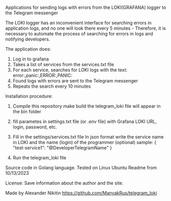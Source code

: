 Applications for sending logs with errors from the LOKI(GRAFANA) logger to the Telegram messenger

The LOKI logger has an inconvenient interface for searching errors in application logs,
and no one will look there every 5 minutes -
Therefore, it is necessary to automate the process of searching for errors in logs and notifying developers.

The application does:
1. Log in to grafana
2. Takes a list of services from the services.txt file
3. For each service, searches for LOKI logs with the text: error:,panic:,ERROR:,PANIC:
4. Found logs with errors are sent to the Telegram messenger
5. Repeats the search every 10 minutes


Installation procedure:
1. Compile this repository
make build
the telegram_loki file will appear in the bin folder


2. fill parametes in settings.txt file (or .env file)
with Grafana LOKI URL, login, password, etc.

3. Fill in the settings/services.txt file
In json format write the service name in LOKI
and the name (login) of the programmer (optional)
sample:
{
   "test-service1": "@DeveloperTelegramName"
}


3. Run the telegram_loki file


Source code in Golang language.
Tested on Linux Ubuntu
Readme from 10/13/2023

License:
Save information about the author and the site.

Made by Alexander Nikitin
https://github.com/ManyakRus/telegram_loki